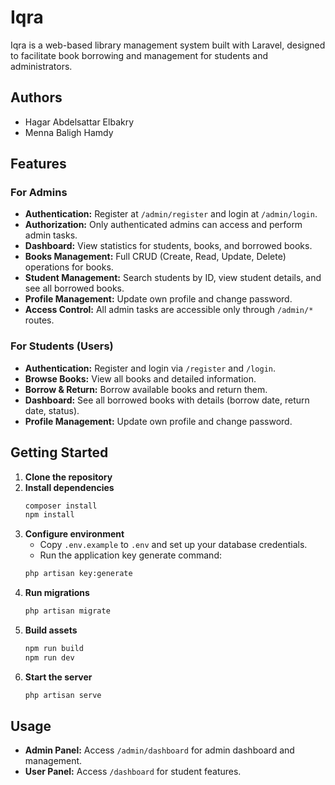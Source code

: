 # Iqra 

Iqra is a web-based library management system built with Laravel, designed to facilitate book borrowing and management for students and administrators.

## Authors

- Hagar Abdelsattar Elbakry
- Menna Baligh Hamdy

## Features

### For Admins

- **Authentication:** Register at `/admin/register` and login at `/admin/login`.
- **Authorization:** Only authenticated admins can access and perform admin tasks.
- **Dashboard:** View statistics for students, books, and borrowed books.
- **Books Management:** Full CRUD (Create, Read, Update, Delete) operations for books.
- **Student Management:** Search students by ID, view student details, and see all borrowed books.
- **Profile Management:** Update own profile and change password.
- **Access Control:** All admin tasks are accessible only through `/admin/*` routes.

### For Students (Users)

- **Authentication:** Register and login via `/register` and `/login`.
- **Browse Books:** View all books and detailed information.
- **Borrow & Return:** Borrow available books and return them.
- **Dashboard:** See all borrowed books with details (borrow date, return date, status).
- **Profile Management:** Update own profile and change password.


## Getting Started

1. **Clone the repository**
2. **Install dependencies**
   ```sh
   composer install
   npm install
   ```
3. **Configure environment**
   - Copy `.env.example` to `.env` and set up your database credentials.
   - Run the application key generate command:
    ```bash
    php artisan key:generate

4. **Run migrations**
   ```sh
   php artisan migrate
   ```
5. **Build assets**
   ```sh
   npm run build
   npm run dev
   ```
6. **Start the server**
   ```sh
   php artisan serve
   ```

## Usage

- **Admin Panel:** Access `/admin/dashboard` for admin dashboard and management.
- **User Panel:** Access `/dashboard`  for student features.
